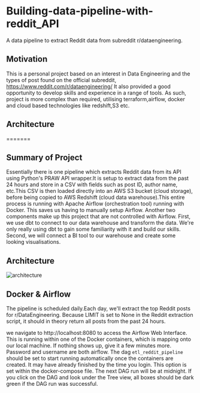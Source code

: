 # Building-data-pipeline-with-reddit_API

A data pipeline to extract Reddit data from subreddit r/dataengineering.

## Motivation

This is a personal project based on an interest in Data Engineering and the types of post found on the official subreddit, https://www.reddit.com/r/dataengineering/ It also provided a good opportunity to develop skills and experience in a range of tools. As such, project is more complex than required, utilising terraform,airflow, docker and cloud based technologies like redshift,S3 etc.


## Architecture
=======
## Summary of Project
Essentially there is one pipeline which extracts Reddit data from its API using Python's PRAW API wrapper.It is setup to extract data from the past 24 hours and store in a CSV with fields such as post ID, author name, etc.This CSV is then loaded directly into an AWS S3 bucket (cloud storage), before being copied to AWS Redshift (cloud data warehouse).This entire process is running with Apache Airflow (orchestration tool) running with Docker. This saves us having to manually setup Airflow.
Another two components make up this project that are not controlled with Airflow.
First, we use dbt to connect to our data warehouse and transform the data. We're only really using dbt to gain some familiarity with it and build our skills.
Second, we will connect a BI tool to our warehouse and create some looking visualisations.

## Architecture

![architecture](https://user-images.githubusercontent.com/51442225/180514792-98aa000f-644d-45ca-b8a3-a99eec6b93bc.png)



## Docker & Airflow

The pipeline is scheduled daily.Each day, we'll extract the top Reddit posts for r/DataEngineering. Because LIMIT is set to None in the Reddit extraction script, it should in theory return all posts from the past 24 hours.

we navigate to http://localhost:8080 to access the Airflow Web Interface. This is running within one of the Docker containers, which is mapping onto our local machine. If nothing shows up, give it a few minutes more. Password and username are both airflow. 
The dag `etl_reddit_pipeline` should be set to start running automatically once the containers are created. It may have already finished by the time you login. This option is set within the docker-compose file. The next DAG run will be at midnight. If you click on the DAG and look under the Tree view, all boxes should be dark green if the DAG run was successful. 
